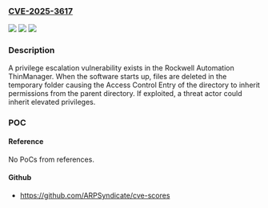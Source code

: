 ### [CVE-2025-3617](https://cve.mitre.org/cgi-bin/cvename.cgi?name=CVE-2025-3617)
![](https://img.shields.io/static/v1?label=Product&message=ThinManager%C2%AE&color=blue)
![](https://img.shields.io/static/v1?label=Version&message=%3D%2014.0.0%20%26%2014.0.1%20&color=brighgreen)
![](https://img.shields.io/static/v1?label=Vulnerability&message=276%20-%20Incorrect%20Default%20Permissions&color=brighgreen)

### Description

A privilege escalation vulnerability exists in the Rockwell Automation ThinManager. When the software starts up, files are deleted in the temporary folder causing the Access Control Entry of the directory to inherit permissions from the parent directory. If exploited, a threat actor could inherit elevated privileges.

### POC

#### Reference
No PoCs from references.

#### Github
- https://github.com/ARPSyndicate/cve-scores

